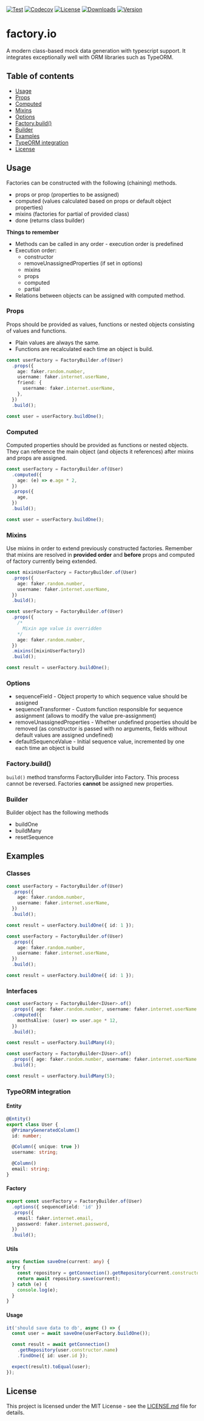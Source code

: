 [![Test](https://github.com/Nalhin/factory.io/workflows/Test/badge.svg)](https://github.com/Nalhin/factory.io/actions)
[![Codecov](https://codecov.io/gh/Nalhin/factory.io/branch/master/graph/badge.svg)](https://codecov.io/gh/Nalhin/factory.io)
[![License](https://img.shields.io/github/license/Nalhin/factory.io)](https://github.com/Nalhin/factory.io/blob/master/LICENSE.md)
[![Downloads](https://img.shields.io/npm/dm/factory.io)](https://www.npmjs.com/package/factory.io)
[![Version](https://img.shields.io/npm/v/factory.io)](https://www.npmjs.com/package/factory.io)

# factory.io

A modern class-based mock data generation with typescript support. It integrates exceptionally well with ORM libraries such
as TypeORM.

## Table of contents

- [Usage](#usage)
- [Props](#props)
- [Computed](#computed)
- [Mixins](#mixins)
- [Options](#options)
- [Factory.build()](#factory.build())
- [Builder](#builder)
- [Examples](#examples)
- [TypeORM integration](#typeorm-integration)
- [License](#license)

## Usage

Factories can be constructed with the following (chaining) methods.

- props or prop (properties to be assigned)
- computed (values calculated based on props or default object properties)
- mixins (factories for partial of provided class)
- done (returns class builder)

**Things to remember**

- Methods can be called in any order - execution order is predefined
- Execution order:
  - constructor
  - removeUnassignedProperties (if set in options)
  - mixins
  - props
  - computed
  - partial
- Relations between objects can be assigned with computed method.

### Props

Props should be provided as values, functions or nested objects consisting of values and functions.

- Plain values are always the same.
- Functions are recalculated each time an object is build.

```ts
const userFactory = FactoryBuilder.of(User)
  .props({
    age: faker.random.number,
    username: faker.internet.userName,
    friend: {
      username: faker.internet.userName,
    },
  })
  .build();

const user = userFactory.buildOne();
```

### Computed

Computed properties should be provided as functions or nested objects. They can reference the main object (and objects
it references) after mixins and props are assigned.

```ts
const userFactory = FactoryBuilder.of(User)
  .computed({
    age: (e) => e.age * 2,
  })
  .props({
    age,
  })
  .build();

const user = userFactory.buildOne();
```

### Mixins

Use mixins in order to extend previously constructed factories. Remember that mixins are resolved in **provided order**
and **before** props and computed of factory currently being extended.

```ts
const mixinUserFactory = FactoryBuilder.of(User)
  .props({
    age: faker.random.number,
    username: faker.internet.userName,
  })
  .build();

const userFactory = FactoryBuilder.of(User)
  .props({
    /*
      Mixin age value is overridden
    */
    age: faker.random.number,
  })
  .mixins([mixinUserFactory])
  .build();

const result = userFactory.buildOne();
```

### Options

- sequenceField - Object property to which sequence value should be assigned
- sequenceTransformer - Custom function responsible for sequence assignment (allows to modify the value pre-assignment) 
- removeUnassignedProperties - Whether undefined properties should be removed (as constructor is passed with no
  arguments, fields without default values are assigned undefined)
- defaultSequenceValue - Initial sequence value, incremented by one each time an object is build

### Factory.build()

`build()` method transforms FactoryBuilder into Factory. This process cannot be reversed. Factories **cannot**
be assigned new properties.

### Builder

Builder object has the following methods

- buildOne
- buildMany
- resetSequence

## Examples

### Classes

```ts
const userFactory = FactoryBuilder.of(User)
  .props({
    age: faker.random.number,
    username: faker.internet.userName,
  })
  .build();

const result = userFactory.buildOne({ id: 1 });
```

```ts
const userFactory = FactoryBuilder.of(User)
  .props({
    age: faker.random.number,
    username: faker.internet.userName,
  })
  .build();

const result = userFactory.buildOne({ id: 1 });
```

### Interfaces

```ts
const userFactory = FactoryBuilder<IUser>.of()
  .props({ age: faker.random.number, username: faker.internet.userName })
  .computed({
    monthsAlive: (user) => user.age * 12,
  })
  .build();

const result = userFactory.buildMany(4);
```

```ts
const userFactory = FactoryBuilder<IUser>.of()
  .props({ age: faker.random.number, username: faker.internet.userName })
  .build();

const result = userFactory.buildMany(5);
```

### TypeORM integration

#### Entity

```ts
@Entity()
export class User {
  @PrimaryGeneratedColumn()
  id: number;

  @Column({ unique: true })
  username: string;

  @Column()
  email: string;
}
```

#### Factory

```ts
export const userFactory = FactoryBuilder.of(User)
  .options({ sequenceField: 'id' })
  .props({
    email: faker.internet.email,
    password: faker.internet.password,
  })
  .build();
```

#### Utils

```ts
async function saveOne(current: any) {
  try {
    const repository = getConnection().getRepository(current.constructor.name);
    return await repository.save(current);
  } catch (e) {
    console.log(e);
  }
}
```

#### Usage

```ts
it('should save data to db', async () => {
  const user = await saveOne(userFactory.buildOne());

  const result = await getConnection()
    .getRepository(user.constructor.name)
    .findOne({ id: user.id });

  expect(result).toEqual(user);
});
```

## License

This project is licensed under the MIT License - see the [LICENSE.md](LICENSE.md) file for details.
